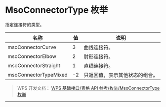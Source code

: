 # MsoConnectorType 枚举

指定连接符的类型。

| 名称                  | 值  | 说明                           |
|-----------------------|-----|--------------------------------|
| msoConnectorCurve     | 3   | 曲线连接符。                   |
| msoConnectorElbow     | 2   | 肘形连接符。                   |
| msoConnectorStraight  | 1   | 直线连接符。                   |
| msoConnectorTypeMixed | -2  | 只返回值，表示其他状态的组合。 |

> WPS 开发文档： [WPS 基础接口/表格 API 参考/枚举/MsoConnectorType 枚举](https://qn.cache.wpscdn.cn/encs/doc/office_v19/topics/WPS%20%E5%9F%BA%E7%A1%80%E6%8E%A5%E5%8F%A3/%E8%A1%A8%E6%A0%BC%20API%20%E5%8F%82%E8%80%83/%E6%9E%9A%E4%B8%BE/MsoConnectorType%20%E6%9E%9A%E4%B8%BE.html)

------------------------------------------------------------------------
